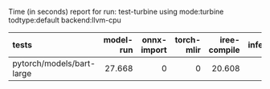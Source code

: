 Time (in seconds) report for run: test-turbine using mode:turbine todtype:default backend:llvm-cpu

| tests                     |   model-run |   onnx-import |   torch-mlir |   iree-compile |   inference |
|:--------------------------|------------:|--------------:|-------------:|---------------:|------------:|
| pytorch/models/bart-large |      27.668 |             0 |            0 |         20.608 |       2.473 |
